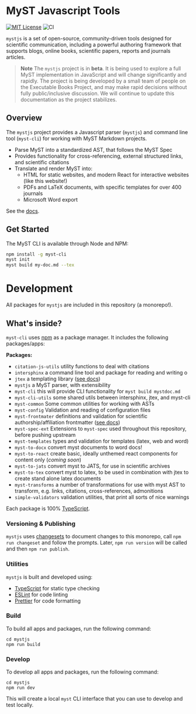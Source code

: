 # MyST Javascript Tools

[![MIT License](https://img.shields.io/badge/license-MIT-blue.svg)](https://github.com/executablebooks/mystjs/blob/main/LICENSE)
![CI](https://github.com/executablebooks/mystjs/workflows/CI/badge.svg)

`mystjs` is a set of open-source, community-driven tools designed for scientific communication, including a powerful authoring framework that supports blogs, online books, scientific papers, reports and journals articles.

> **Note**
> The `mystjs` project is in **beta**. It is being used to explore a full MyST implementation in JavaScript and will change significantly and rapidly.
> The project is being developed by a small team of people on the Executable Books Project, and may make rapid decisions without fully public/inclusive discussion.
> We will continue to update this documentation as the project stabilizes.

## Overview

The `mystjs` project provides a Javascript parser (`mystjs`) and command line tool (`myst-cli`) for working with MyST Markdown projects.

- Parse MyST into a standardized AST, that follows the MyST Spec
- Provides functionality for cross-referencing, external structured links, and scientific citations
- Translate and render MyST into:
  - HTML for static websites, and modern React for interactive websites (like this website!)
  - PDFs and LaTeX documents, with specific templates for over 400 journals
  - Microsoft Word export

See the [docs](https://js.myst.tools).

## Get Started

The MyST CLI is available through Node and NPM:

```bash
npm install -g myst-cli
myst init
myst build my-doc.md --tex
```

# Development

All packages for `mystjs` are included in this repository (a monorepo!).

## What's inside?

`myst-cli` uses [npm](https://www.npmjs.com/) as a package manager. It includes the following packages/apps:

**Packages:**

- `citation-js-utils` utility functions to deal with citations
- `intersphinx` a command line tool and package for reading and writing o
- `jtex` a templating library ([see docs](https://js.myst.tools/jtex))
- `mystjs` a MyST parser, with extensibility
- `myst-cli` this will provide CLI functionality for `myst build mystdoc.md`
- `myst-cli-utils` some shared utils between intersphinx, jtex, and myst-cli
- `myst-common` Some common utilities for working with ASTs
- `myst-config` Validation and reading of configuration files
- `myst-frontmater` definitions and validation for scientific authorship/affiliation frontmatter ([see docs](https://js.myst.tools/guide/frontmatter))
- `myst-spec-ext` Extensions to `myst-spec` used throughout this repository, before pushing upstream
- `myst-templates` types and validation for templates (latex, web and word)
- `myst-to-docx` convert myst documents to word docs!
- `myst-to-react` create basic, ideally unthemed react components for content only (_coming soon_)
- `myst-to-jats` convert myst to JATS, for use in scientific archives
- `myst-to-tex` convert myst to latex, to be used in combination with jtex to create stand alone latex documents
- `myst-transforms` a number of transformations for use with myst AST to transform, e.g. links, citations, cross-references, admonitions
- `simple-validators` validation utilities, that print all sorts of nice warnings

Each package is 100% [TypeScript](https://www.typescriptlang.org/).

### Versioning & Publishing

`mystjs` uses [changesets](https://github.com/changesets/changesets) to document changes to this monorepo, call `npm run changeset` and follow the prompts. Later, `npm run version` will be called and then `npm run publish`.

### Utilities

`mystjs` is built and developed using:

- [TypeScript](https://www.typescriptlang.org/) for static type checking
- [ESLint](https://eslint.org/) for code linting
- [Prettier](https://prettier.io) for code formatting

### Build

To build all apps and packages, run the following command:

```
cd mystjs
npm run build
```

### Develop

To develop all apps and packages, run the following command:

```
cd mystjs
npm run dev
```

This will create a local `myst` CLI interface that you can use to develop and test locally.
